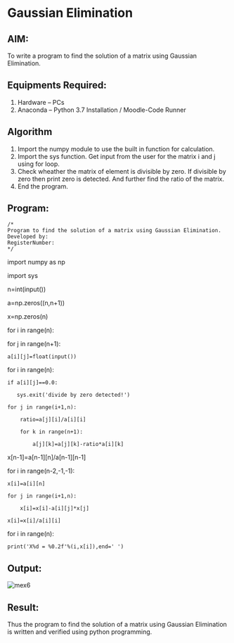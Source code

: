# Gaussian Elimination

## AIM:
To write a program to find the solution of a matrix using Gaussian Elimination.

## Equipments Required:
1. Hardware – PCs
2. Anaconda – Python 3.7 Installation / Moodle-Code Runner

## Algorithm
1. Import the numpy module to use the built in function for calculation.
2. Import the sys function. Get input from the user for the matrix i and j using for loop.
3. Check wheather the matrix of element is divisible by zero. If divisible by zero then print zero is detected. And further find the ratio of the matrix.
4. End the program.

## Program:
```
/*
Program to find the solution of a matrix using Gaussian Elimination.
Developed by: 
RegisterNumber: 
*/
```
import numpy as np

import sys

n=int(input())

a=np.zeros((n,n+1))

x=np.zeros(n)

for i in range(n):

for j in range(n+1):

    a[i][j]=float(input())

for i in range(n):   
    
    if a[i][j]==0.0:
       
       sys.exit('divide by zero detected!')
    
    for j in range(i+1,n):
        
        ratio=a[j][i]/a[i][i]
        
        for k in range(n+1):
            
            a[j][k]=a[j][k]-ratio*a[i][k]

x[n-1]=a[n-1][n]/a[n-1][n-1]

for i in range(n-2,-1,-1):
    
    x[i]=a[i][n]
    
    for j in range(i+1,n):
        
        x[i]=x[i]-a[i][j]*x[j]
    
    x[i]=x[i]/a[i][i]

for i in range(n):
    
    print('X%d = %0.2f'%(i,x[i]),end=' ')
    
    
## Output:
![mex6](https://user-images.githubusercontent.com/117974950/213450106-4380625f-d4a7-4672-9b7c-c1ef387ce237.png)



## Result:
Thus the program to find the solution of a matrix using Gaussian Elimination is written and verified using python programming.

